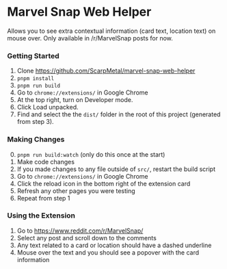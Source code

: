 # Marvel Snap Web Helper

Allows you to see extra contextual information (card text, location text) on mouse over. Only available in /r/MarvelSnap posts for now.

### Getting Started

1. Clone https://github.com/ScarpMetal/marvel-snap-web-helper
2. `pnpm install`
3. `pnpm run build`
4. Go to `chrome://extensions/` in Google Chrome
5. At the top right, turn on Developer mode.
6. Click Load unpacked.
7. Find and select the the `dist/` folder in the root of this project (generated from step 3).

### Making Changes

0. `pnpm run build:watch` (only do this once at the start)
1. Make code changes
2. If you made changes to any file outside of `src/`, restart the build script
3. Go to `chrome://extensions/` in Google Chrome
4. Click the reload icon in the bottom right of the extension card
5. Refresh any other pages you were testing
6. Repeat from step 1

### Using the Extension

1. Go to https://www.reddit.com/r/MarvelSnap/
2. Select any post and scroll down to the comments
3. Any text related to a card or location should have a dashed underline
4. Mouse over the text and you should see a popover with the card information
